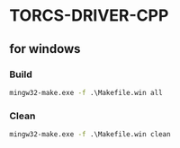 # TORCS-DRIVER-CPP

## for windows

### Build

```cmd
mingw32-make.exe -f .\Makefile.win all
```

### Clean
```cmd
mingw32-make.exe -f .\Makefile.win clean
```